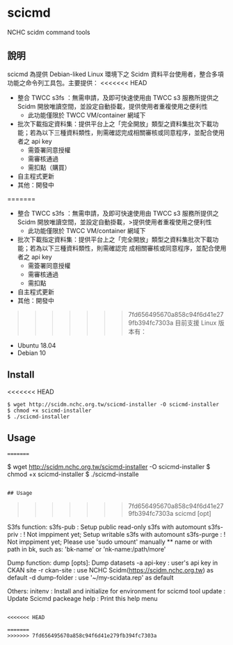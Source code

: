 # scicmd
NCHC scidm command tools

## 說明
scicmd 為提供 Debian-liked Linux 環境下之 Scidm 資料平台使用者，整合多項功能之命令列工具包。主要提供：
<<<<<<< HEAD
  * 整合 TWCC s3fs ：無需申請，及即可快速使用由 TWCC s3 服務所提供之 Scidm 開放唯讀空間，並設定自動掛載，提供使用者重複使用之便利性
    * 此功能僅限於 TWCC VM/container 網域下
  * 批次下載指定資料集：提供平台上之「完全開放」類型之資料集批次下載功能；若為以下三種資料類性，則需確認完成相關審核或同意程序，並配合使用者之 api key 
    * 需簽署同意授權
    * 需審核通過
    * 需扣點（購買）
  * 自主程式更新
  * 其他：開發中

=======
  * 整合 TWCC s3fs ：無需申請，及即可快速使用由 TWCC s3 服務所提供之 Scidm 開放唯讀空間，並設定自動掛載，>提供使用者重複使用之便利性
    * 此功能僅限於 TWCC VM/container 網域下
  * 批次下載指定資料集：提供平台上之「完全開放」類型之資料集批次下載功能；若為以下三種資料類性，則需確認完
成相關審核或同意程序，並配合使用者之 api key
    * 需簽署同意授權
    * 需審核通過
    * 需扣點
  * 自主程式更新
  * 其他：開發中
>>>>>>> 7fd656495670a858c94f6d41e279fb394fc7303a
目前支援 Linux 版本有：
  * Ubuntu 18.04
  * Debian 10

## Install
<<<<<<< HEAD
 ```
 $ wget http://scidm.nchc.org.tw/scicmd-installer -O scicmd-installer
 $ chmod +x scicmd-installer
 $ ./scicmd-installer
 ```
## Usage
 ```
=======

```
 $ wget http://scidm.nchc.org.tw/scicmd-installer -O scicmd-installer
 $ chmod +x scicmd-installer
 $ ./scicmd-installe
 ```

## Usage

```
>>>>>>> 7fd656495670a858c94f6d41e279fb394fc7303a
 scicmd <function> [opt]

 S3fs function:
   s3fs-pub <bucket>    : Setup public read-only s3fs with automount
   s3fs-priv <bucket>   : ! Not imppiment yet; Setup writable s3fs with automount
   s3fs-purge           : ! Not imppiment yet; Please use 'sudo umount' manually
 ** <bucket> name or with path in bk, such as: 'bk-name' or 'nk-name:/path/more'

 Dump function:
   dump <dataset> [opts]: Dump datasets
     -a api-key         : user's api key in CKAN site
     -r ckan-site       : use NCHC Scidm(https://scidm.nchc.org.tw) as default
     -d dump-folder     : use '~/my-scidata.rep' as default

 Others:
   initenv      : Install and initialize for environment for scicmd tool
   update       : Update Scicmd packeage
   help         : Print this help menu
 ```

<<<<<<< HEAD

=======
>>>>>>> 7fd656495670a858c94f6d41e279fb394fc7303a
